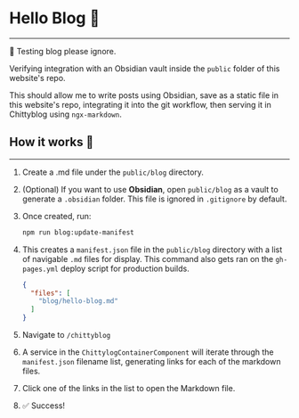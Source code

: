 # Hello Blog :wave:

***
:robot: Testing blog please ignore.

Verifying integration with an Obsidian vault inside the `public` folder of this website's repo.

This should allow me to write posts using Obsidian, save as a static file in this website's repo, integrating it into the git workflow, then serving it in Chittyblog using `ngx-markdown`.

## How it works :page_facing_up:

***

1. Create a .md file under the `public/blog` directory.
1. (Optional) If you want to use **Obsidian**, open `public/blog` as a vault to generate a `.obsidian` folder. This file is ignored in `.gitignore` by default.
1. Once created, run:

    ```bash
    npm run blog:update-manifest
    ```

1. This creates a `manifest.json` file in the `public/blog` directory with a list of navigable `.md` files for display. This command also gets ran on the `gh-pages.yml` deploy script for production builds.

    ```json
    {
      "files": [
        "blog/hello-blog.md"
      ]
    }
    ```

1. Navigate to `/chittyblog`
2. A service in the `ChittylogContainerComponent` will iterate through the `manifest.json` filename list, generating links for each of the markdown files.
1. Click one of the links in the list to open the Markdown file.
1. :white_check_mark: Success!
